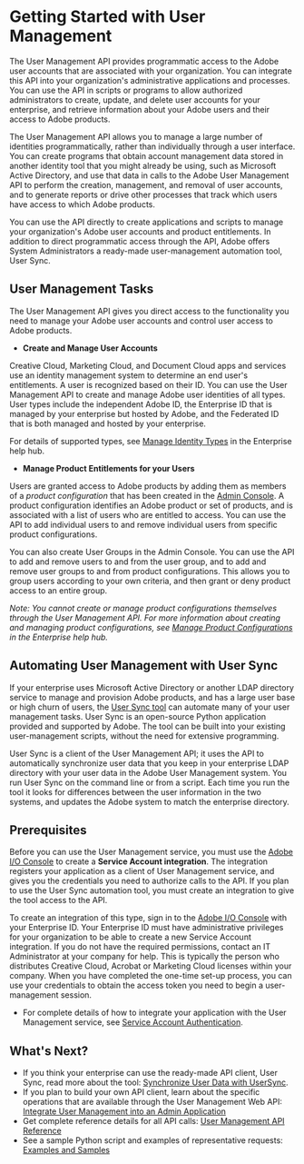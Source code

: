 # Getting Started with User Management

The User Management API provides programmatic access to the Adobe user accounts that are associated with your organization. You can integrate this API into your organization's administrative applications and processes. You can use the API in scripts or programs to allow authorized administrators to create, update, and delete user accounts for your enterprise, and retrieve information about your Adobe users and their access to Adobe products.

The User Management API allows you to manage a large number of identities programmatically, rather than individually through a user interface. You can create programs that obtain account management data stored in another identity tool that you might already be using, such as Microsoft Active Directory, and use that data in calls to the Adobe User Management API to perform the creation, management, and removal of user accounts, and to generate reports or drive other processes that track which users have access to which Adobe products.

You can use the API directly to create applications and scripts to manage your organization's Adobe user accounts and product entitlements. In addition to direct programmatic access through the API, Adobe offers System Administrators a ready-made user-management automation tool, User Sync.

## User Management Tasks

The User Management API gives you direct access to the functionality you need to manage your Adobe user accounts and control user access to Adobe products.

* **Create and Manage User Accounts**

Creative Cloud, Marketing Cloud, and Document Cloud apps and services use an identity management system to determine an end user's entitlements. A user is recognized based on their ID. You can use the User Management API to create and manage Adobe user identities of all types. User types include the independent Adobe ID, the Enterprise ID that is managed by your enterprise but hosted by Adobe, and the Federated ID that is both managed and hosted by your enterprise. 

For details of supported types, see [Manage Identity Types](https://helpx.adobe.com/enterprise/help/identity.html) in the Enterprise help hub.

* **Manage Product Entitlements for your Users**

Users are granted access to Adobe products by adding them as members of a _product configuration_ that has been created in the [Admin Console](https://adminconsole.adobe.com/enterprise/). A product configuration identifies an Adobe product or set of products, and is associated with a list of users who are entitled to access. You can use the API to add individual users to and remove individual users from specific product configurations.

You can also create User Groups in the Admin Console. You can use the API to add and remove users to and from the user group, and to add and remove user groups to and from product configurations. This allows you to group users according to your own criteria, and then grant or deny product access to an entire group.

_Note: You cannot create or manage product configurations themselves through the User Management API. For more information about creating and managing product configurations, see [Manage Product Configurations](https://helpx.adobe.com/enterprise/help/admin-roles.html#Create_product_configurations) in the Enterprise help hub._

## Automating User Management with User Sync

If your enterprise uses Microsoft Active Directory or another LDAP directory service to manage and provision Adobe products, and has a large user base or high churn of users, the [User Sync tool](https://adobe-apiplatform.github.io/user-sync.py/) can automate many of your user management tasks. User Sync is an open-source Python application provided and supported by Adobe. The tool can be built into your existing user-management scripts, without the need for extensive programming.

User Sync is a client of the User Management API; it uses the API to automatically synchronize user data that you keep in your enterprise LDAP directory with your user data in the Adobe User Management system. You run User Sync on the command line or from a script. Each time you run the tool it looks for differences between the user information in the two systems, and updates the Adobe system to match the enterprise directory.

## Prerequisites

Before you can use the User Management service, you must use the [Adobe I/O Console](https://console.adobe.io/) to create a **Service Account integration**. The integration registers your application as a client of User Management service, and gives you the credentials you need to authorize calls to the API. If you plan to use the User Sync automation tool, you must create an integration to give the tool access to the API.

To create an integration of this type, sign in to the <a href=" https://console.adobe.io">Adobe I/O Console</a> with your Enterprise ID. Your Enterprise ID must have  administrative privileges for your organization to be able to create a new Service Account integration. If you do not have the required permissions, contact an IT Administrator at your company for help. This is typically the person who distributes Creative Cloud, Acrobat or Marketing Cloud licenses within your company.  When you have completed the one-time set-up process, you can use your credentials to obtain the access token you need to begin a user-management session.

* For complete details of how to integrate your application with the User Management service, see [Service Account Authentication](https://www.adobe.io/apis/cloudplatform/console/authentication/jwt_workflow.html).

## What's Next?

* If you think your enterprise can use the ready-made API client, User Sync, read more about the tool: [Synchronize User Data with UserSync](https://adobe-apiplatform.github.io/user-sync.py/).
* If you plan to build your own API client, learn about the specific operations that are available through the User Management Web API: [Integrate User Management into an Admin Application](createapps.md)
* Get complete reference details for all API calls: [User Management API Reference](api/Overview.md)
* See a sample Python script and examples of representative requests: [Examples and Samples](samples/index.md)
